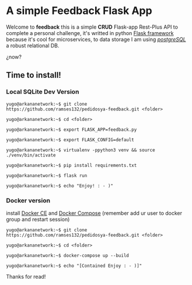 # A simple Feedback Flask App

Welcome to **feedback** this is a simple **CRUD** Flask-app Rest-Plus API to complete a personal challenge, it's writted in python [Flask framework](http://flask.pocoo.org/ "Flask's official website") because it's cool for microservices, to data storage I am using [*postgreSQL*](https://www.postgresql.org/ "postgreSQL official website") a robust relational
DB.

¿now? 

## Time to install!

### Local SQLite Dev Version 

``` console
yugo@arkananetwork:~$ git clone https://github.com/ramses132/pedidosya-feedback.git <folder>

yugo@arkananetwork:~$ cd <folder>

yugo@arkananetwork:~$ export FLASK_APP=feedback.py

yugo@arkananetwork:~$ export FLASK_CONFIG=default

yugo@arkananetwork:~$ virtualenv -ppython3 venv && source ./venv/bin/activate

yugo@arkananetwork:~$ pip install requirements.txt

yugo@arkananetwork:~$ flask run

yugo@arkananetwork:~$ echo "Enjoy! : - )"
```

### Docker version

install [Docker CE](https://docs.docker.com/install/ "Docker official install guide") and [Docker Compose](https://docs.docker.com/compose/install/#install-compose "Docker Compose official install guide") (remember add ur user to docker group and restart session)

``` console
yugo@arkananetwork:~$ git clone https://github.com/ramses132/pedidosya-feedback.git <folder>

yugo@arkananetwork:~$ cd <folder>

yugo@arkananetwork:~$ docker-compose up --build

yugo@arkananetwork:~$ echo "[Contained Enjoy : - )]"

```

Thanks for read! 
